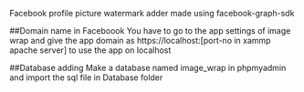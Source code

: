 Facebook profile picture watermark adder made using facebook-graph-sdk

##Domain name in Faceboook
You have to go to the app settings of image wrap and give the app domain as
https://localhost:[port-no in xammp apache server] to use the app on localhost

##Database adding
Make a database named image_wrap in phpmyadmin and import the sql file in Database folder
